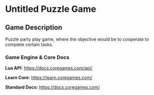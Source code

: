# Untitled Puzzle Game


## Game Description

Puzzle party play game, where the objective would be to cooperate to complete certain tasks.

### Game Engine & Core Docs

**Lua API:**
https://docs.coregames.com/api/

**Learn Core:**
https://learn.coregames.com/

**Standard Docs:**
https://docs.coregames.com/

